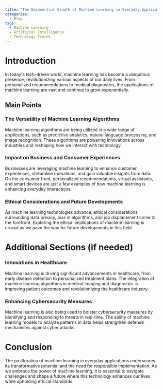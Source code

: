 ```yaml
---
title: "The Exponential Growth of Machine Learning in Everyday Applications"
categories:
  - Blog
tags:
  - Machine Learning
  - Artificial Intelligence
  - Technology Trends
---
```


# Introduction
In today's tech-driven world, machine learning has become a ubiquitous presence, revolutionizing various aspects of our daily lives. From personalized recommendations to medical diagnostics, the applications of machine learning are vast and continue to grow exponentially.

## Main Points
### The Versatility of Machine Learning Algorithms
Machine learning algorithms are being utilized in a wide range of applications, such as predictive analytics, natural language processing, and image recognition. These algorithms are powering innovations across industries and reshaping how we interact with technology.

### Impact on Business and Consumer Experiences
Businesses are leveraging machine learning to enhance customer experiences, streamline operations, and gain valuable insights from data. On the consumer front, personalized recommendations, virtual assistants, and smart devices are just a few examples of how machine learning is enhancing everyday interactions.

### Ethical Considerations and Future Developments
As machine learning technologies advance, ethical considerations surrounding data privacy, bias in algorithms, and job displacement come to the forefront. Exploring the ethical implications of machine learning is crucial as we pave the way for future developments in this field.

# Additional Sections (if needed)
### Innovations in Healthcare
Machine learning is driving significant advancements in healthcare, from early disease detection to personalized treatment plans. The integration of machine learning algorithms in medical imaging and diagnostics is improving patient outcomes and revolutionizing the healthcare industry.

### Enhancing Cybersecurity Measures
Machine learning is also being used to bolster cybersecurity measures by identifying and responding to threats in real-time. The ability of machine learning models to analyze patterns in data helps strengthen defense mechanisms against cyber attacks.

# Conclusion
The proliferation of machine learning in everyday applications underscores its transformative potential and the need for responsible implementation. As we embrace the power of machine learning, it is essential to navigate challenges and shape a future where this technology enhances our lives while upholding ethical standards.